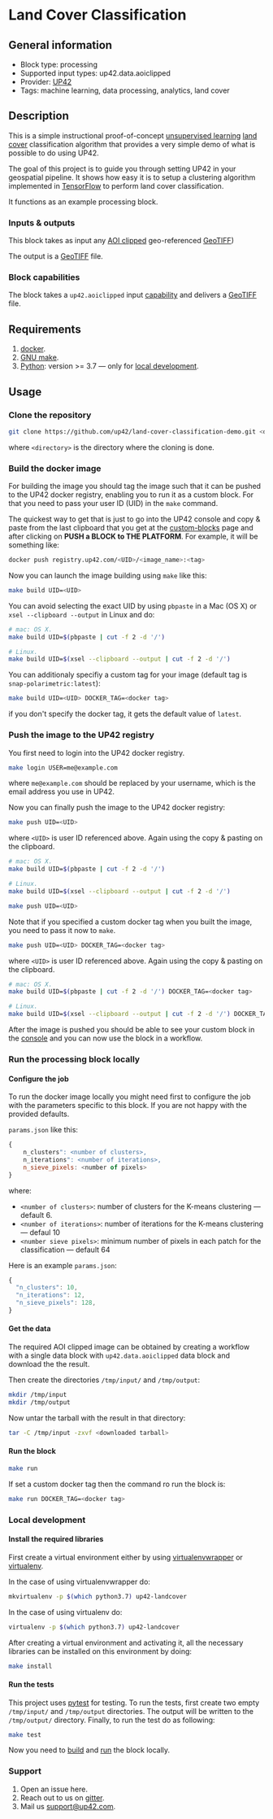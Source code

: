 # Land Cover Classification

## General information

* Block type: processing
* Supported input types: up42.data.aoiclipped
* Provider: [UP42](https://up42.com)
* Tags: machine learning, data processing, analytics, land cover

## Description

This is a simple instructional proof-of-concept [unsupervised learning](https://en.wikipedia.org/wiki/Cluster_analysis)
[land cover](https://en.wikipedia.org/wiki/Land_cover)
classification algorithm that provides a very simple demo of what is
possible to do using UP42.

The goal of this project is to guide you through setting UP42 in your
geospatial pipeline. It shows how easy it is to setup a clustering
algorithm implemented in [TensorFlow](https://tensorflow.org) to
perform land cover classification.

It functions as an example processing block.

### Inputs & outputs

This block takes as input any [AOI clipped](https://docs.up42.com/specifications/capabilities.html?highlight=aoi%20clipped#built-in-capabilities)
geo-referenced [GeoTIFF](https://en.wikipedia.org/wiki/GeoTIFF))

The output is a [GeoTIFF](https://en.wikipedia.org/wiki/GeoTIFF) file.

### Block capabilities

The block takes a `up42.aoiclipped` input
[capability](https://docs.up42.com/specifications/capabilities.html)
and delivers a [GeoTIFF](https://en.wikipedia.org/wiki/GeoTIFF) file.

## Requirements

 1. [docker](https://docs.docker.com/install/).
 2. [GNU make](https://www.gnu.org/software/make/).
 3. [Python](https://python.org/downloads): version >= 3.7 &mdash; only
    for [local development](#local-development). 

## Usage

### Clone the repository

```bash
git clone https://github.com/up42/land-cover-classification-demo.git <directory>
``` 

where `<directory>` is the directory where the cloning is done.

### Build the docker image

For building the image you should tag the image such that it can be
pushed to the UP42 docker registry, enabling you to run it as a custom
block. For that you need to pass your user ID (UID) in the `make`
command.

The quickest way to get that is just to go into the UP42 console and
copy & paste from the last clipboard that you get at the
[custom-blocks](https://console.up42.com/custom-blocks) page and after
clicking on **PUSH a BLOCK to THE PLATFORM**. For example, it will be
something like:

```bash
docker push registry.up42.com/<UID>/<image_name>:<tag>
```

Now you can launch the image building using `make` like this:

```bash
make build UID=<UID>
```

You can avoid selecting the exact UID by using `pbpaste` in a Mac (OS
X) or `xsel --clipboard --output` in Linux and do:

```bash
# mac: OS X.
make build UID=$(pbpaste | cut -f 2 -d '/')

# Linux.
make build UID=$(xsel --clipboard --output | cut -f 2 -d '/') 
```

You can additionaly specifiy a custom tag for your image (default tag
is `snap-polarimetric:latest`):

```bash
make build UID=<UID> DOCKER_TAG=<docker tag>
```

if you don't specify the docker tag, it gets the default value of `latest`.

### Push the image to the UP42 registry

You first need to login into the UP42 docker registry.

```bash
make login USER=me@example.com
```

where `me@example.com` should be replaced by your username, which is
the email address you use in UP42.

Now you can finally push the image to the UP42 docker registry:

```bash
make push UID=<UID>
```

where `<UID>` is user ID referenced above. Again using the copy &
pasting on the clipboard.

```bash
# mac: OS X.
make build UID=$(pbpaste | cut -f 2 -d '/')

# Linux.
make build UID=$(xsel --clipboard --output | cut -f 2 -d '/') 
```
```bash
make push UID=<UID>
```
Note that if you specified a custom docker tag when you built the image, you
need to pass it now to `make`.

```bash
make push UID=<UID> DOCKER_TAG=<docker tag>
```

where `<UID>` is user ID referenced above. Again using the copy &
pasting on the clipboard.

```bash
# mac: OS X.
make build UID=$(pbpaste | cut -f 2 -d '/') DOCKER_TAG=<docker tag>

# Linux.
make build UID=$(xsel --clipboard --output | cut -f 2 -d '/') DOCKER_TAG=<docker tag>
```

After the image is pushed you should be able to see your custom block
in the [console](https://console.up42.dev/custom-blocks/) and you can
now use the block in a workflow.

### Run the processing block locally

#### Configure the job

To run the docker image locally you might need first to configure the
job with the parameters specific to this block. If you are not happy
with the provided defaults. 

`params.json` like this:

```js
{
    n_clusters": <number of clusters>,
    n_iterations": <number of iterations>,
    n_sieve_pixels: <number of pixels>
}
```
where:

+ `<number of clusters>`: number of clusters for the K-means
  clustering &mdash; default 6.
+ `<number of iterations>`: number of iterations for the K-means
  clustering &mdash; defaul 10
+ `<number sieve pixels>`: minimum number of pixels in each patch for
  the classification &mdash; default 64

Here is an example `params.json`:

```js
{
  "n_clusters": 10,
  "n_iterations": 12,
  "n_sieve_pixels": 128,
}
```

#### Get the data

The required AOI clipped image  can be
obtained by creating a workflow with a single data block with `up42.data.aoiclipped`
data block and download the the result.

Then create the directories `/tmp/input/` and `/tmp/output`:

```bash
mkdir /tmp/input
mkdir /tmp/output

```

Now untar the tarball with the result in that directory:

```bash
tar -C /tmp/input -zxvf <downloaded tarball>
```
#### Run the block

```bash
make run
```
 
If set a custom docker tag then the command ro run the block is:

```bash
make run DOCKER_TAG=<docker tag>
```

### Local development
 
#### Install the required libraries

First create a virtual environment either by using [virtualenvwrapper](https://virtualenvwrapper.readthedocs.io/en/latest/) 
or [virtualenv](https://virtualenv.pypa.io/en/latest/).

In the case of using virtualenvwrapper do:

```bash
mkvirtualenv -p $(which python3.7) up42-landcover
```

In the case of using virtualenv do:

```bash
virtualenv -p $(which python3.7) up42-landcover
```

After creating a virtual environment and activating it, all the necessary libraries can be installed on this environment by doing:

```bash
make install
```

#### Run the tests

This project uses [pytest](https://docs.pytest.org/en/latest/) for
testing.  To run the tests, first create two empty `/tmp/input/` and
`/tmp/output` directories. The output will be written to the
`/tmp/output/` directory.  Finally, to run the test do as following:

```bash
make test
```

Now you need to [build](#build-the-docker-images) and 
[run](#run-the-processing-block-locally) the block locally.

### Support
  
 1. Open an issue here.
 2. Reach out to us on
      [gitter](https://gitter.im/up42-com/community).
 3. Mail us [support@up42.com](mailto:support@up42.com).
